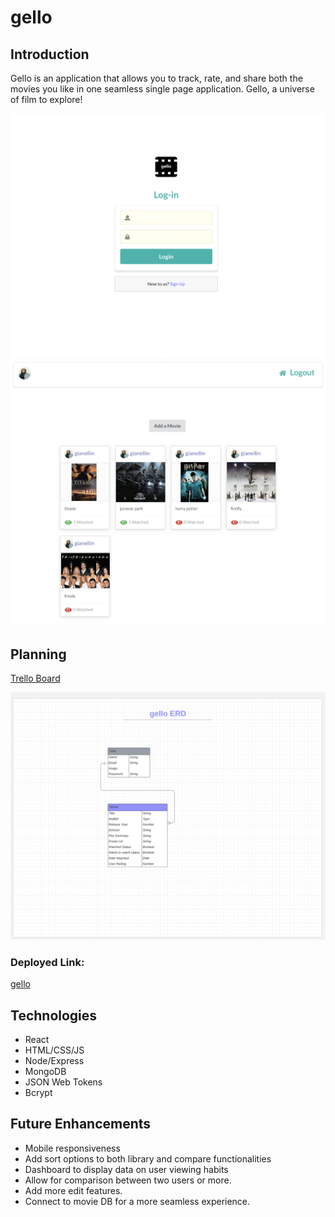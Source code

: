 # gello

## Introduction

Gello is an application that allows you to track, rate, and share both the movies you like in one seamless single page application. Gello, a universe of film to explore!

![Login Page](./src/assets/signup.png)
![Feed Page](./src/assets/dashboard.png)


## Planning

[Trello Board](https://trello.com/invite/b/55Q6wa90/ATTI088e3813f57a04cd87d918f518f7483bCA46D85F/gello)

![ERD](./src/assets/ERD.png)


### Deployed Link:

[gello](https://dull-teal-turkey-wig.cyclic.app)

## Technologies

- React
- HTML/CSS/JS
- Node/Express
- MongoDB
- JSON Web Tokens
- Bcrypt


## Future Enhancements

- Mobile responsiveness
- Add sort options to both library and compare functionalities
- Dashboard to display data on user viewing habits
- Allow for comparison between two users or more.
- Add more edit features.
- Connect to movie DB for a more seamless experience.